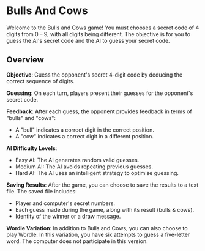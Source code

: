 
# Bulls And Cows

Welcome to the Bulls and Cows game! You must chooses a secret code of 4 digits from 0 – 9, with all digits being different. The objective is for you to guess the AI's secret code and the AI to guess your secret code.

## Overview

**Objective**: Guess the opponent's secret 4-digit code by deducing the correct sequence of digits.

**Guessing**: On each turn, players present their guesses for the opponent's secret code.

**Feedback**: After each guess, the opponent provides feedback in terms of "bulls" and "cows":

- A "bull" indicates a correct digit in the correct position.
- A "cow" indicates a correct digit in a different position.


**AI Difficulty Levels**:

- Easy AI: The AI generates random valid guesses.
- Medium AI: The AI avoids repeating previous guesses.
- Hard AI: The AI uses an intelligent strategy to optimise guessing.

**Saving Results**: After the game, you can choose to save the results to a text file. The saved file includes:

- Player and computer's secret numbers.
- Each guess made during the game, along with its result (bulls & cows).
- Identity of the winner or a draw message.

**Wordle Variation**: In addition to Bulls and Cows, you can also choose to play Wordle. In this variation, you have six attempts to guess a five-letter word. The computer does not participate in this version.

